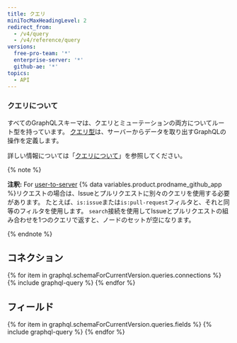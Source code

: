 ```yaml
---
title: クエリ
miniTocMaxHeadingLevel: 2
redirect_from:
  - /v4/query
  - /v4/reference/query
versions:
  free-pro-team: '*'
  enterprise-server: '*'
  github-ae: '*'
topics:
  - API
---
```


### クエリについて

すべてのGraphQLスキーマは、クエリとミューテーションの両方についてルート型を持っています。 [クエリ型](https://graphql.github.io/graphql-spec/June2018/#sec-Type-System)は、サーバーからデータを取り出すGraphQLの操作を定義します。

詳しい情報については「[クエリについて](/graphql/guides/forming-calls-with-graphql#about-queries)」を参照してください。

{% note %}

**注釈:** For [user-to-server](/developers/apps/identifying-and-authorizing-users-for-github-apps#user-to-server-requests) {% data variables.product.prodname_github_app %}リクエストの場合は、Issueとプルリクエストに別々のクエリを使用する必要があります。 たとえば、`is:issue`または`is:pull-request`フィルタと、それと同等のフィルタを使用します。 `search`接続を使用してIssueとプルリクエストの組み合わせを1つのクエリで返すと、ノードのセットが空になります。

{% endnote %}

## コネクション

{% for item in graphql.schemaForCurrentVersion.queries.connections %}
  {% include graphql-query %}
{% endfor %}

## フィールド

{% for item in graphql.schemaForCurrentVersion.queries.fields %}
  {% include graphql-query %}
{% endfor %}
